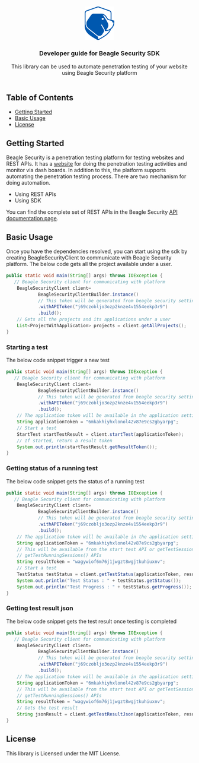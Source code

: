 <p align="center">
  <a href="https://github.com/beaglesecurity/beagle-java-sdk">
    <img src="beagle-logo.png" alt="Logo" width="80">
  </a>
  <h3 align="center">Developer guide for Beagle Security SDK</h3>
  
  <p align="center">
    This library can be used to automate penetration testing of your website using Beagle Security platform
    <br />
    <br />
  </p>
 </p>
 
## Table of Contents

- [Getting Started](#getting-started)
- [Basic Usage](#basic-usage)
- [License](#license)

    
## Getting Started

Beagle Security is a penetration testing platform for testing websites and REST APIs. It has a <a href="https://beaglesecurity.com">website</a> for doing the penetration testing activities and monitor via dash boards. In addition to this, the platform supports automating the penetration testing process. There are two mechanism for doing automation.
- Using REST APIs
- Using SDK

You can find the complete set of REST APIs in the Beagle Security <a href="https://beaglesecurity.com/developer/apidoc">API documentation page</a>.


## Basic Usage

Once you have the dependencies resolved, you can start using the sdk by creating BeagleSecurityClient to communicate with Beagle Security platform.
The below code gets all the project available under a user.

```java
public static void main(String[] args) throws IOException {
   // Beagle Security client for communicating with platform
	BeagleSecurityClient client= 
			BeagleSecurityClientBuilder.instance()
			// This token will be generated from beagle security settings->Access Token
			.withAPIToken("j69czobljo3ozp2knze4v1554eekp3r9")
			.build();
	// Gets all the projects and its applications under a user 
	List<ProjectWithApplication> projects = client.getAllProjects();
}
```

### Starting a test

The below code snippet trigger a new test

```java
public static void main(String[] args) throws IOException {
   // Beagle Security client for communicating with platform
	BeagleSecurityClient client= 
			BeagleSecurityClientBuilder.instance()
			// This token will be generated from beagle security settings->Access Token
			.withAPIToken("j69czobljo3ozp2knze4v1554eekp3r9")
			.build();
	// The application token will be available in the application settings page
	String applicationToken = "6mkakhiyhxlonol42v87e9cs2gbyarpg";
	// Start a test
	StartTest startTestResult = client.startTest(applicationToken);
	// If started, return a result token
	System.out.println(startTestResult.getResultToken());
}
```

### Getting status of a running test

The below code snippet gets the status of a running test

```java
public static void main(String[] args) throws IOException {
   // Beagle Security client for communicating with platform
	BeagleSecurityClient client= 
			BeagleSecurityClientBuilder.instance()
			// This token will be generated from beagle security settings->Access Token
			.withAPIToken("j69czobljo3ozp2knze4v1554eekp3r9")
			.build();
	// The application token will be available in the application settings page
	String applicationToken = "6mkakhiyhxlonol42v87e9cs2gbyarpg";
	// This will be available from the start test API or getTestSessions() or 
	// getTestRunningSessions() APIs
	String resultToken = "wagywiof6m76j1jwgzt8wgjtkuhiuxnv";
	// Start a test
	TestStatus testStatus = client.getTestStatus(applicationToken, resultToken);
	System.out.println("Test Status : " + testStatus.getStatus());
	System.out.println("Test Progress : " + testStatus.getProgress());
}
```

### Getting test result json

The below code snippet gets the test result once testing is completed

```java
public static void main(String[] args) throws IOException {
   // Beagle Security client for communicating with platform
	BeagleSecurityClient client= 
			BeagleSecurityClientBuilder.instance()
			// This token will be generated from beagle security settings->Access Token
			.withAPIToken("j69czobljo3ozp2knze4v1554eekp3r9")
			.build();
	// The application token will be available in the application settings page
	String applicationToken = "6mkakhiyhxlonol42v87e9cs2gbyarpg";
	// This will be available from the start test API or getTestSessions() or 
	// getTestRunningSessions() APIs
	String resultToken = "wagywiof6m76j1jwgzt8wgjtkuhiuxnv";
	// Gets the test result
	String jsonResult = client.getTestResultJson(applicationToken, resultToken);
}
```

## License

This library is Licensed under the MIT License.


